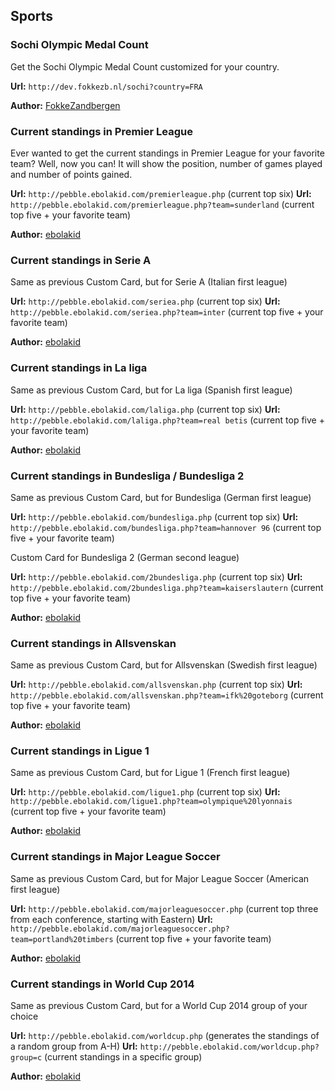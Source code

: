 Sports
------

### Sochi Olympic Medal Count

Get the Sochi Olympic Medal Count customized for your country.

**Url:** `http://dev.fokkezb.nl/sochi?country=FRA`

**Author:** [FokkeZandbergen](http://forums.getpebble.com/profile/51517/FokkeZandbergen)

### Current standings in Premier League

Ever wanted to get the current standings in Premier League for your favorite team? Well, now you can!
It will show the position, number of games played and number of points gained.

**Url:** `http://pebble.ebolakid.com/premierleague.php` (current top six)
**Url:** `http://pebble.ebolakid.com/premierleague.php?team=sunderland` (current top five + your favorite team)

**Author:** [ebolakid](http://forums.getpebble.com/profile/52404/ebolakid)

### Current standings in Serie A

Same as previous Custom Card, but for Serie A (Italian first league)

**Url:** `http://pebble.ebolakid.com/seriea.php` (current top six)
**Url:** `http://pebble.ebolakid.com/seriea.php?team=inter` (current top five + your favorite team)

**Author:** [ebolakid](http://forums.getpebble.com/profile/52404/ebolakid)

### Current standings in La liga

Same as previous Custom Card, but for La liga (Spanish first league)

**Url:** `http://pebble.ebolakid.com/laliga.php` (current top six)
**Url:** `http://pebble.ebolakid.com/laliga.php?team=real betis` (current top five + your favorite team)

**Author:** [ebolakid](http://forums.getpebble.com/profile/52404/ebolakid)

### Current standings in Bundesliga / Bundesliga 2

Same as previous Custom Card, but for Bundesliga (German first league)

**Url:** `http://pebble.ebolakid.com/bundesliga.php` (current top six)
**Url:** `http://pebble.ebolakid.com/bundesliga.php?team=hannover 96` (current top five + your favorite team)

Custom Card for Bundesliga 2 (German second league)

**Url:** `http://pebble.ebolakid.com/2bundesliga.php` (current top six)
**Url:** `http://pebble.ebolakid.com/2bundesliga.php?team=kaiserslautern` (current top five + your favorite team)

**Author:** [ebolakid](http://forums.getpebble.com/profile/52404/ebolakid)

### Current standings in Allsvenskan

Same as previous Custom Card, but for Allsvenskan (Swedish first league)

**Url:** `http://pebble.ebolakid.com/allsvenskan.php` (current top six)
**Url:** `http://pebble.ebolakid.com/allsvenskan.php?team=ifk%20goteborg` (current top five + your favorite team)

**Author:** [ebolakid](http://forums.getpebble.com/profile/52404/ebolakid)

### Current standings in Ligue 1

Same as previous Custom Card, but for Ligue 1 (French first league)

**Url:** `http://pebble.ebolakid.com/ligue1.php` (current top six)
**Url:** `http://pebble.ebolakid.com/ligue1.php?team=olympique%20lyonnais` (current top five + your favorite team)

**Author:** [ebolakid](http://forums.getpebble.com/profile/52404/ebolakid)

### Current standings in Major League Soccer

Same as previous Custom Card, but for Major League Soccer (American first league)

**Url:** `http://pebble.ebolakid.com/majorleaguesoccer.php` (current top three from each conference, starting with Eastern)
**Url:** `http://pebble.ebolakid.com/majorleaguesoccer.php?team=portland%20timbers` (current top five + your favorite team)

**Author:** [ebolakid](http://forums.getpebble.com/profile/52404/ebolakid)

### Current standings in World Cup 2014

Same as previous Custom Card, but for a World Cup 2014 group of your choice

**Url:** `http://pebble.ebolakid.com/worldcup.php` (generates the standings of a random group from A-H)
**Url:** `http://pebble.ebolakid.com/worldcup.php?group=c` (current standings in a specific group)

**Author:** [ebolakid](http://forums.getpebble.com/profile/52404/ebolakid)
